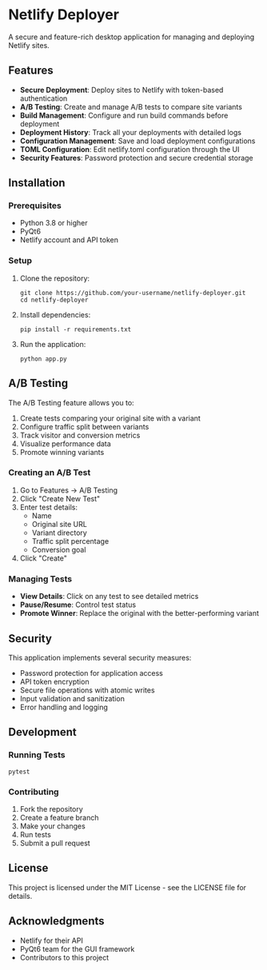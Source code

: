 # Netlify Deployer

A secure and feature-rich desktop application for managing and deploying Netlify sites.

## Features

- **Secure Deployment**: Deploy sites to Netlify with token-based authentication
- **A/B Testing**: Create and manage A/B tests to compare site variants
- **Build Management**: Configure and run build commands before deployment
- **Deployment History**: Track all your deployments with detailed logs
- **Configuration Management**: Save and load deployment configurations
- **TOML Configuration**: Edit netlify.toml configuration through the UI
- **Security Features**: Password protection and secure credential storage

## Installation

### Prerequisites

- Python 3.8 or higher
- PyQt6
- Netlify account and API token

### Setup

1. Clone the repository:
   ```
   git clone https://github.com/your-username/netlify-deployer.git
   cd netlify-deployer
   ```

2. Install dependencies:
   ```
   pip install -r requirements.txt
   ```

3. Run the application:
   ```
   python app.py
   ```

## A/B Testing

The A/B Testing feature allows you to:

1. Create tests comparing your original site with a variant
2. Configure traffic split between variants
3. Track visitor and conversion metrics
4. Visualize performance data
5. Promote winning variants

### Creating an A/B Test

1. Go to Features → A/B Testing
2. Click "Create New Test"
3. Enter test details:
   - Name
   - Original site URL
   - Variant directory
   - Traffic split percentage
   - Conversion goal
4. Click "Create"

### Managing Tests

- **View Details**: Click on any test to see detailed metrics
- **Pause/Resume**: Control test status
- **Promote Winner**: Replace the original with the better-performing variant

## Security

This application implements several security measures:

- Password protection for application access
- API token encryption
- Secure file operations with atomic writes
- Input validation and sanitization
- Error handling and logging

## Development

### Running Tests

```
pytest
```

### Contributing

1. Fork the repository
2. Create a feature branch
3. Make your changes
4. Run tests
5. Submit a pull request

## License

This project is licensed under the MIT License - see the LICENSE file for details.

## Acknowledgments

- Netlify for their API
- PyQt6 team for the GUI framework
- Contributors to this project 

